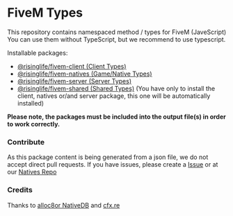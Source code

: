 # FiveM Types

This repository contains namespaced method / types for FiveM (JaveScript)
You can use them without TypeScript, but we recommend to use typescript.

Installable packages:
- [@risinglife/fivem-client (Client Types)](https://www.npmjs.com/package/@risinglife/fivem-client)
- [@risinglife/fivem-natives (Game/Native Types)](https://www.npmjs.com/package/@risinglife/fivem-natives)
- [@risinglife/fivem-server (Server Types)](https://www.npmjs.com/package/@risinglife/fivem-server)
- [@risinglife/fivem-shared (Shared Types)](https://www.npmjs.com/package/@risinglife/fivem-shared) (You have only to install the client, natives or/and server package, this one will be automatically installed)

**Please note, the packages must be included into the output file(s) in order to work correctly.**

### Contribute

As this package content is being generated from a json file, we do not accept direct pull requests.
If you have issues, please create a [Issue](https://github.com/RisingLifeDE/types-fivem/issues/new) or at our [Natives Repo](https://github.com/RisingLifeDE/gta5-natives/issues/new)

### Credits

Thanks to [alloc8or NativeDB](https://github.com/alloc8or/gta5-nativedb-data/) and [cfx.re](https://cfx.re)